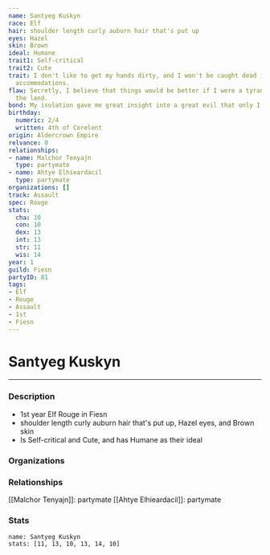 ```yaml
---
name: Santyeg Kuskyn
race: Elf
hair: shoulder length curly auburn hair that's put up
eyes: Hazel
skin: Brown
ideal: Humane
trait1: Self-critical
trait2: Cute
trait: I don't like to get my hands dirty, and I won't be caught dead in unsuitable
  accommodations.
flaw: Secretly, I believe that things would be better if I were a tyrant lording over
  the land.
bond: My isolation gave me great insight into a great evil that only I can destroy.
birthday:
  numeric: 2/4
  written: 4th of Corelent
origin: Aldercrown Empire
relvance: 0
relationships:
- name: Malchor Tenyajn
  type: partymate
- name: Ahtye Elhieardacil
  type: partymate
organizations: []
track: Assault
spec: Rouge
stats:
  cha: 10
  con: 10
  dex: 13
  int: 13
  str: 11
  wis: 14
year: 1
guild: Fiesn
partyID: 81
tags:
- Elf
- Rouge
- Assault
- 1st
- Fiesn
---
```

# Santyeg Kuskyn
---
### Description
- 1st year Elf Rouge in Fiesn
- shoulder length curly auburn hair that's put up, Hazel eyes, and Brown skin
- Is Self-critical and Cute, and has Humane as their ideal

### Organizations
### Relationships
[[Malchor Tenyajn]]: partymate
[[Ahtye Elhieardacil]]: partymate
### Stats
```statblock
name: Santyeg Kuskyn
stats: [11, 13, 10, 13, 14, 10]
```